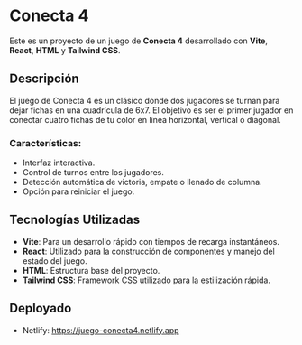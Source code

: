 # Conecta 4

Este es un proyecto de un juego de **Conecta 4** desarrollado con **Vite**, **React**, **HTML** y **Tailwind CSS**.

## Descripción

El juego de Conecta 4 es un clásico donde dos jugadores se turnan para dejar fichas en una cuadrícula de 6x7. El objetivo es ser el primer jugador en conectar cuatro fichas de tu color en línea horizontal, vertical o diagonal.

### Características:

- Interfaz interactiva.
- Control de turnos entre los jugadores.
- Detección automática de victoria, empate o llenado de columna.
- Opción para reiniciar el juego.

## Tecnologías Utilizadas

- **Vite**: Para un desarrollo rápido con tiempos de recarga instantáneos.
- **React**: Utilizado para la construcción de componentes y manejo del estado del juego.
- **HTML**: Estructura base del proyecto.
- **Tailwind CSS**: Framework CSS utilizado para la estilización rápida.

## Deployado
- Netlify: https://juego-conecta4.netlify.app
